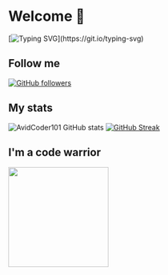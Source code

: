# Welcome :wave:
[![Typing SVG](https://readme-typing-svg.herokuapp.com?font=Architects+Daughter&color=7AF79A&size=30&lines=If+you+read+this++very+long+message+all+the+way+down+to+this+deep+bottom.+You+just+wasted+a+minute+of+your+life...)](https://git.io/typing-svg)
## Follow me 
[![GitHub followers](https://img.shields.io/github/followers/NooberCong.svg?style=social&label=Followers)](https://github.com/NooberCong?tab=followers)
## My stats
![AvidCoder101 GitHub stats](https://github-readme-stats.vercel.app/api?username=NooberCong&show_icons=true&theme=dark) 
[![GitHub Streak](https://github-readme-streak-stats.herokuapp.com/?user=NooberCong&theme=dark)](https://git.io/streak-stats) 
## I'm a code warrior
<img src= "https://www.codewars.com/users/NooberCong/badges/micro" width= "200"/>
